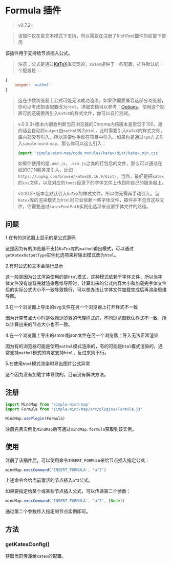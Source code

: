 # Formula 插件

> v0.7.2+

> 该插件仅在富文本模式下支持，所以需要在注册了RichText插件的前提下使用

该插件用于支持给节点插入公式。

> 注意：公式是通过[KaTeX](https://github.com/KaTeX/KaTeX)库实现的，`KaTeX`提供了一些配置，插件默认的一个配置是：

```js
{
    output: 'mathml'
}
```

> 这在少数浏览器上公式可能无法成功渲染，如果你需要兼容这部分浏览器，你可以考虑把该配置改为`html`，详细文档可以参考：[Options](https://katex.org/docs/options)。使用这个配置可能还需要再引入`KaTeX`的样式文件，你可以自行测试。

> v.0.9.3+版本内部会判断当前浏览器的Chrome内核版本是否低于100，是的话会自动将`output`由`mathml`转为`html`，此时需要引入`KaTeX`的样式文件，库内部没有引入，所以需要你手动在项目中引入。如果你是通过`npm`方式引入`simple-mind-map`，那么你可以这么引入：
>
> ```js
> import 'simple-mind-map/node_modules/katex/dist/katex.min.css'
> ```
> 如果你使用的是`.umd.js`、`.esm.js`之类的打包后的文件，那么可以通过在线的CDN服务来引入，比如：`https://unpkg.com/browse/katex@0.16.9/dist/`，当然，最好是把`katex`的`css`文件，以及对应的`fonts`目录下的字体文件上传到你自己的服务器上。

> v0.10.3+版本会默认引入`KaTeX`的样式文件。所以你无需再手动引入。当`Katex`库的渲染模式为`html`时它会依赖一些字体文件，插件并不包含这些文件，你需要通过`katexFontPath`实例化选项来设置字体文件的路径。

## 问题

1.在有的浏览器上显示的是公式源码

这是因为有的浏览器不支持`KaTex`库的`mathml`输出模式，可以通过`getKatexOutputType`实例化选项来将输出模式改为`html`。

2.有时公式和文本会换行显示

这一般是因为公式渲染使用的是`html`模式，这种模式依赖于字体文件，所以当字体文件没有加载完就渲染思维导图时，计算出来的公式内容大小和加载完字体文件后的实际公式大小不一致导致换行，可以想办法让字体文件加载完成后再渲染思维导图。

3.在一个浏览器上导出的svg文件在另一个浏览器上打开样式不一致

因为计算节点大小时是依赖浏览器的代理样式的，不同浏览器默认样式不一致，所以计算出来的节点大小也不一致。

4.在一个浏览器上导出的smm或json文件在另一个浏览器上导入无法正常渲染

因为有的浏览器可能是使用`mathml`模式渲染的，有的可能是`html`模式渲染的，通常支持`mathml`模式的肯定支持`html`，反过来则不行。

5.在使用`html`模式渲染时导出图片公式异常

这个因为没有加载字体导致的，目前没有解决方法。

## 注册

```js
import MindMap from 'simple-mind-map'
import Formula from 'simple-mind-map/src/plugins/Formula.js'

MindMap.usePlugin(Formula)
```

注册完且实例化`MindMap`后可通过`mindMap.formula`获取到该实例。

## 使用

注册了该插件后，可以使用命令`INSERT_FORMULA`来给节点插入指定公式：

```js
mindMap.execCommand('INSERT_FORMULA', 'a^2')
```

上述命令会给当前激活的节点插入`a^2`公式。

如果要指定给某个或某些节点插入公式，可以传递第二个参数：

```js
mindMap.execCommand('INSERT_FORMULA', 'a^2', [Node])
```

通过第二个参数传入指定的节点实例即可。

## 方法

### getKatexConfig()

获取当前传递给`Katex`的配置。